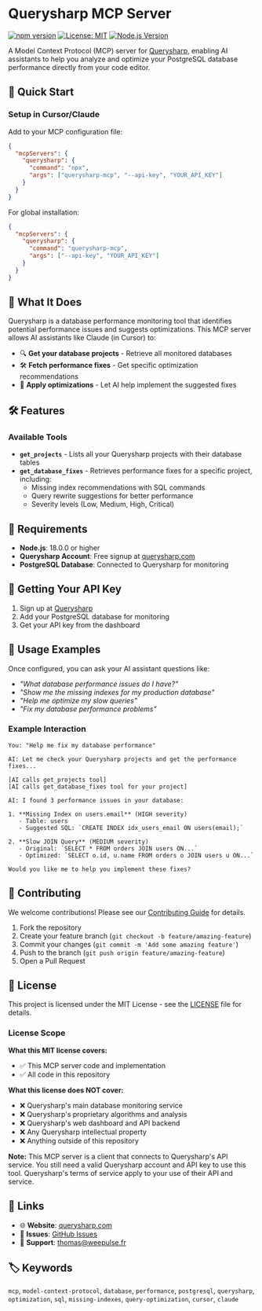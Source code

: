 # Querysharp MCP Server

[![npm version](https://badge.fury.io/js/querysharp-mcp.svg)](https://badge.fury.io/js/querysharp-mcp)
[![License: MIT](https://img.shields.io/badge/License-MIT-yellow.svg)](https://opensource.org/licenses/MIT)
[![Node.js Version](https://img.shields.io/node/v/querysharp-mcp.svg)](https://nodejs.org/)

A Model Context Protocol (MCP) server for [Querysharp](https://querysharp.com), enabling AI assistants to help you analyze and optimize your PostgreSQL database performance directly from your code editor.

## 🚀 Quick Start

### Setup in Cursor/Claude

Add to your MCP configuration file:

```json
{
  "mcpServers": {
    "querysharp": {
      "command": "npx",
      "args": ["querysharp-mcp", "--api-key", "YOUR_API_KEY"]
    }
  }
}
```

For global installation:

```json
{
  "mcpServers": {
    "querysharp": {
      "command": "querysharp-mcp",
      "args": ["--api-key", "YOUR_API_KEY"]
    }
  }
}
```

## 🎯 What It Does

Querysharp is a database performance monitoring tool that identifies potential performance issues and suggests optimizations. This MCP server allows AI assistants like Claude (in Cursor) to:

- 🔍 **Get your database projects** - Retrieve all monitored databases
- 🛠️ **Fetch performance fixes** - Get specific optimization recommendations  
- 🚀 **Apply optimizations** - Let AI help implement the suggested fixes

## 🛠️ Features

### Available Tools

- **`get_projects`** - Lists all your Querysharp projects with their database tables
- **`get_database_fixes`** - Retrieves performance fixes for a specific project, including:
  - Missing index recommendations with SQL commands
  - Query rewrite suggestions for better performance
  - Severity levels (Low, Medium, High, Critical)

## 🔧 Requirements

- **Node.js**: 18.0.0 or higher
- **Querysharp Account**: Free signup at [querysharp.com](https://querysharp.com)
- **PostgreSQL Database**: Connected to Querysharp for monitoring

## 🔧 Getting Your API Key

1. Sign up at [Querysharp](https://querysharp.com)
2. Add your PostgreSQL database for monitoring  
3. Get your API key from the dashboard

## 💬 Usage Examples

Once configured, you can ask your AI assistant questions like:

- *"What database performance issues do I have?"*
- *"Show me the missing indexes for my production database"*
- *"Help me optimize my slow queries"*
- *"Fix my database performance problems"*

### Example Interaction

```
You: "Help me fix my database performance"

AI: Let me check your Querysharp projects and get the performance fixes...

[AI calls get_projects tool]
[AI calls get_database_fixes tool for your project]

AI: I found 3 performance issues in your database:

1. **Missing Index on users.email** (HIGH severity)
   - Table: users
   - Suggested SQL: `CREATE INDEX idx_users_email ON users(email);`
   
2. **Slow JOIN Query** (MEDIUM severity)  
   - Original: `SELECT * FROM orders JOIN users ON...`
   - Optimized: `SELECT o.id, u.name FROM orders o JOIN users u ON...`

Would you like me to help you implement these fixes?
```

## 🤝 Contributing

We welcome contributions! Please see our [Contributing Guide](CONTRIBUTING.md) for details.

1. Fork the repository
2. Create your feature branch (`git checkout -b feature/amazing-feature`)
3. Commit your changes (`git commit -m 'Add some amazing feature'`)
4. Push to the branch (`git push origin feature/amazing-feature`)
5. Open a Pull Request

## 📄 License

This project is licensed under the MIT License - see the [LICENSE](LICENSE) file for details.

### License Scope

**What this MIT license covers:**
- ✅ This MCP server code and implementation
- ✅ All code in this repository

**What this license does NOT cover:**
- ❌ Querysharp's main database monitoring service
- ❌ Querysharp's proprietary algorithms and analysis
- ❌ Querysharp's web dashboard and API backend
- ❌ Any Querysharp intellectual property
- ❌ Anything outside of this repository

**Note:** This MCP server is a client that connects to Querysharp's API service. You still need a valid Querysharp account and API key to use this tool. Querysharp's terms of service apply to your use of their API and service.

## 🔗 Links

- 🌐 **Website**: [querysharp.com](https://querysharp.com)
- 🐛 **Issues**: [GitHub Issues](https://github.com/WeePulse/querysharp-mcp/issues)
- 💬 **Support**: thomas@weepulse.fr

## 🏷️ Keywords

`mcp`, `model-context-protocol`, `database`, `performance`, `postgresql`, `querysharp`, `optimization`, `sql`, `missing-indexes`, `query-optimization`, `cursor`, `claude` 